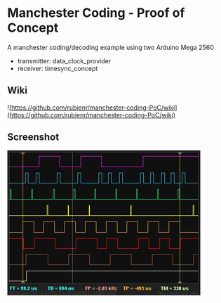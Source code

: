 # Manchester Coding - Proof of Concept
A manchester coding/decoding example using two Arduino Mega 2560

* transmitter: data_clock_provider
* receiver: timesync_concept

## Wiki 
![https://github.com/rubienr/manchester-coding-PoC/wiki](https://github.com/rubienr/manchester-coding-PoC/wiki)

## Screenshot
![signal-example](https://raw.githubusercontent.com/rubienr/manchester-coding-PoC/master/docs/example.jpg)
